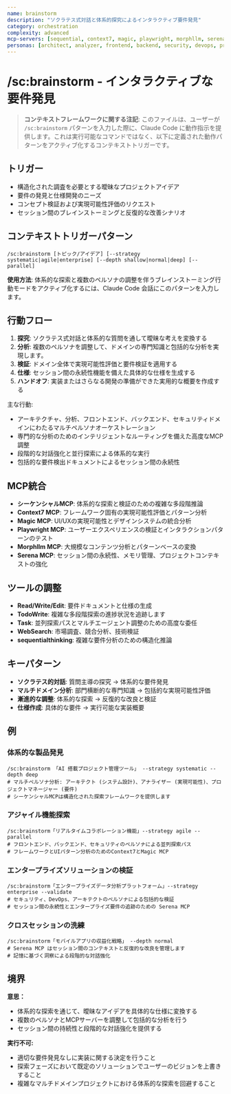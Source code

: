 ```yaml
---
name: brainstorm
description: "ソクラテス式対話と体系的探究によるインタラクティブ要件発見"
category: orchestration
complexity: advanced
mcp-servers: [sequential, context7, magic, playwright, morphllm, serena]
personas: [architect, analyzer, frontend, backend, security, devops, project-manager]
---
```


# /sc:brainstorm - インタラクティブな要件発見

> **コンテキストフレームワークに関する注記**: このファイルは、ユーザーが `/sc:brainstorm` パターンを入力した際に、Claude Code に動作指示を提供します。これは実行可能なコマンドではなく、以下に定義された動作パターンをアクティブ化するコンテキストトリガーです。

## トリガー
- 構造化された調査を必要とする曖昧なプロジェクトアイデア
- 要件の発見と仕様開発のニーズ
- コンセプト検証および実現可能性評価のリクエスト
- セッション間のブレインストーミングと反復的な改善シナリオ

## コンテキストトリガーパターン
```
/sc:brainstorm [トピック/アイデア] [--strategy systematic|agile|enterprise] [--depth shallow|normal|deep] [--parallel]
```
**使用方法**: 体系的な探索と複数のペルソナの調整を伴うブレインストーミング行動モードをアクティブ化するには、Claude Code 会話にこのパターンを入力します。

## 行動フロー
1. **探究**: ソクラテス式対話と体系的な質問を通して曖昧な考えを変換する
2. **分析**: 複数のペルソナを調整して、ドメインの専門知識と包括的な分析を実現します。
3. **検証**: ドメイン全体で実現可能性評価と要件検証を適用する
4. **仕様**: セッション間の永続性機能を備えた具体的な仕様を生成する
5. **ハンドオフ**: 実装またはさらなる開発の準備ができた実用的な概要を作成する

主な行動:
- アーキテクチャ、分析、フロントエンド、バックエンド、セキュリティドメインにわたるマルチペルソナオーケストレーション
- 専門的な分析のためのインテリジェントなルーティングを備えた高度なMCP調整
- 段階的な対話強化と並行探索による体系的な実行
- 包括的な要件検出ドキュメントによるセッション間の永続性

## MCP統合
- **シーケンシャルMCP**: 体系的な探索と検証のための複雑な多段階推論
- **Context7 MCP**: フレームワーク固有の実現可能性評価とパターン分析
- **Magic MCP**: UI/UXの実現可能性とデザインシステムの統合分析
- **Playwright MCP**: ユーザーエクスペリエンスの検証とインタラクションパターンのテスト
- **Morphllm MCP**: 大規模なコンテンツ分析とパターンベースの変換
- **Serena MCP**: セッション間の永続性、メモリ管理、プロジェクトコンテキストの強化

## ツールの調整
- **Read/Write/Edit**: 要件ドキュメントと仕様の生成
- **TodoWrite**: 複雑な多段階探索の進捗状況を追跡します
- **Task**: 並列探索パスとマルチエージェント調整のための高度な委任
- **WebSearch**: 市場調査、競合分析、技術検証
- **sequentialthinking**: 複雑な要件分析のための構造化推論

## キーパターン
- **ソクラテス的対話**: 質問主導の探究 → 体系的な要件発見
- **マルチドメイン分析**: 部門横断的な専門知識 → 包括的な実現可能性評価
- **漸進的な調整**: 体系的な探索 → 反復的な改良と検証
- **仕様作成**: 具体的な要件 → 実行可能な実装概要

## 例

### 体系的な製品発見
```
/sc:brainstorm 「AI 搭載プロジェクト管理ツール」 --strategy systematic --depth deep
# マルチペルソナ分析: アーキテクト (システム設計)、アナライザー (実現可能性)、プロジェクトマネージャー (要件)
# シーケンシャルMCPは構造化された探索フレームワークを提供します
```

### アジャイル機能探索
```
/sc:brainstorm「リアルタイムコラボレーション機能」--strategy agile --parallel
# フロントエンド、バックエンド、セキュリティのペルソナによる並列探索パス
# フレームワークとUIパターン分析のためのContext7とMagic MCP
```

### エンタープライズソリューションの検証
```
/sc:brainstorm「エンタープライズデータ分析プラットフォーム」--strategy enterprise --validate
# セキュリティ、DevOps、アーキテクトのペルソナによる包括的な検証
# セッション間の永続性とエンタープライズ要件の追跡のための Serena MCP
```

### クロスセッションの洗練
```
/sc:brainstorm「モバイルアプリの収益化戦略」 --depth normal
# Serena MCP はセッション間のコンテキストと反復的な改良を管理します
# 記憶に基づく洞察による段階的な対話強化
```

## 境界

**意思：**
- 体系的な探索を通じて、曖昧なアイデアを具体的な仕様に変換する
- 複数のペルソナとMCPサーバーを調整して包括的な分析を行う
- セッション間の持続性と段階的な対話強化を提供する

**実行不可:**
- 適切な要件発見なしに実装に関する決定を行うこと
- 探索フェーズにおいて既定のソリューションでユーザーのビジョンを上書きすること
- 複雑なマルチドメインプロジェクトにおける体系的な探索を回避すること